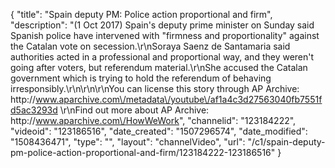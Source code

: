 {
    "title": "Spain deputy PM: Police action proportional and firm",
    "description": "(1 Oct 2017) Spain's deputy prime minister on Sunday said Spanish police have intervened with \"firmness and proportionality\" against the Catalan vote on secession.\r\nSoraya Saenz de Santamaria said authorities acted in a professional and proportional way, and they weren't going after voters, but referendum material.\r\nShe accused the Catalan government which is trying to hold the referendum of behaving irresponsibly.\r\n\r\n\r\nYou can license this story through AP Archive: http:\/\/www.aparchive.com\/metadata\/youtube\/af1a4c3d27563040fb7551fd5ac3293d \r\nFind out more about AP Archive: http:\/\/www.aparchive.com\/HowWeWork",
    "channelid": "123184222",
    "videoid": "123186516",
    "date_created": "1507296574",
    "date_modified": "1508436471",
    "type": "",
    "layout": "channelVideo",
    "url": "\/c1\/spain-deputy-pm-police-action-proportional-and-firm\/123184222-123186516"
}